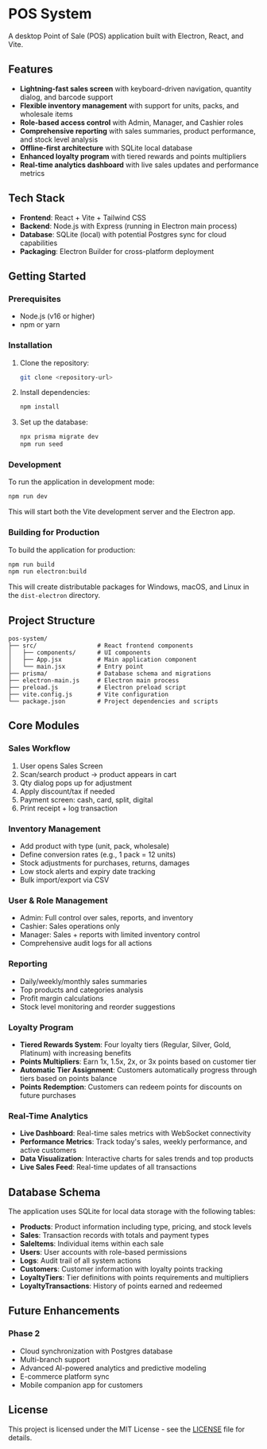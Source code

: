 # POS System

A desktop Point of Sale (POS) application built with Electron, React, and Vite.

## Features

- **Lightning-fast sales screen** with keyboard-driven navigation, quantity dialog, and barcode support
- **Flexible inventory management** with support for units, packs, and wholesale items
- **Role-based access control** with Admin, Manager, and Cashier roles
- **Comprehensive reporting** with sales summaries, product performance, and stock level analysis
- **Offline-first architecture** with SQLite local database
- **Enhanced loyalty program** with tiered rewards and points multipliers
- **Real-time analytics dashboard** with live sales updates and performance metrics

## Tech Stack

- **Frontend**: React + Vite + Tailwind CSS
- **Backend**: Node.js with Express (running in Electron main process)
- **Database**: SQLite (local) with potential Postgres sync for cloud capabilities
- **Packaging**: Electron Builder for cross-platform deployment

## Getting Started

### Prerequisites

- Node.js (v16 or higher)
- npm or yarn

### Installation

1. Clone the repository:
   ```bash
   git clone <repository-url>
   ```

2. Install dependencies:
   ```bash
   npm install
   ```

3. Set up the database:
   ```bash
   npx prisma migrate dev
   npm run seed
   ```

### Development

To run the application in development mode:
```bash
npm run dev
```

This will start both the Vite development server and the Electron app.

### Building for Production

To build the application for production:
```bash
npm run build
npm run electron:build
```

This will create distributable packages for Windows, macOS, and Linux in the `dist-electron` directory.

## Project Structure

```
pos-system/
├── src/                 # React frontend components
│   ├── components/      # UI components
│   ├── App.jsx          # Main application component
│   └── main.jsx         # Entry point
├── prisma/              # Database schema and migrations
├── electron-main.js     # Electron main process
├── preload.js           # Electron preload script
├── vite.config.js       # Vite configuration
└── package.json         # Project dependencies and scripts
```

## Core Modules

### Sales Workflow
1. User opens Sales Screen
2. Scan/search product → product appears in cart
3. Qty dialog pops up for adjustment
4. Apply discount/tax if needed
5. Payment screen: cash, card, split, digital
6. Print receipt + log transaction

### Inventory Management
- Add product with type (unit, pack, wholesale)
- Define conversion rates (e.g., 1 pack = 12 units)
- Stock adjustments for purchases, returns, damages
- Low stock alerts and expiry date tracking
- Bulk import/export via CSV

### User & Role Management
- Admin: Full control over sales, reports, and inventory
- Cashier: Sales operations only
- Manager: Sales + reports with limited inventory control
- Comprehensive audit logs for all actions

### Reporting
- Daily/weekly/monthly sales summaries
- Top products and categories analysis
- Profit margin calculations
- Stock level monitoring and reorder suggestions

### Loyalty Program
- **Tiered Rewards System**: Four loyalty tiers (Regular, Silver, Gold, Platinum) with increasing benefits
- **Points Multipliers**: Earn 1x, 1.5x, 2x, or 3x points based on customer tier
- **Automatic Tier Assignment**: Customers automatically progress through tiers based on points balance
- **Points Redemption**: Customers can redeem points for discounts on future purchases

### Real-Time Analytics
- **Live Dashboard**: Real-time sales metrics with WebSocket connectivity
- **Performance Metrics**: Track today's sales, weekly performance, and active customers
- **Data Visualization**: Interactive charts for sales trends and top products
- **Live Sales Feed**: Real-time updates of all transactions

## Database Schema

The application uses SQLite for local data storage with the following tables:

- **Products**: Product information including type, pricing, and stock levels
- **Sales**: Transaction records with totals and payment types
- **SaleItems**: Individual items within each sale
- **Users**: User accounts with role-based permissions
- **Logs**: Audit trail of all system actions
- **Customers**: Customer information with loyalty points tracking
- **LoyaltyTiers**: Tier definitions with points requirements and multipliers
- **LoyaltyTransactions**: History of points earned and redeemed

## Future Enhancements

### Phase 2
- Cloud synchronization with Postgres database
- Multi-branch support
- Advanced AI-powered analytics and predictive modeling
- E-commerce platform sync
- Mobile companion app for customers

## License

This project is licensed under the MIT License - see the [LICENSE](LICENSE) file for details.
